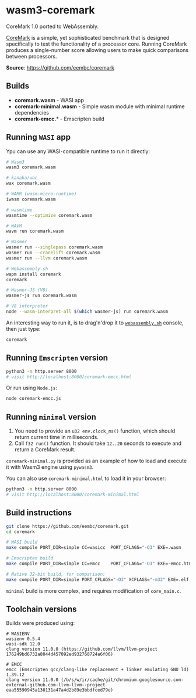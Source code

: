 # wasm3-coremark
CoreMark 1.0 ported to WebAssembly.

[CoreMark](https://www.eembc.org/coremark) is a simple, yet sophisticated benchmark that is designed specifically to test the functionality of a processor core. Running CoreMark produces a single-number score allowing users to make quick comparisons between processors.

**Source**: https://github.com/eembc/coremark

## Builds

- **coremark.wasm** - WASI app
- **coremark-minimal.wasm** - Simple wasm module with minimal runtime dependencies
- **coremark-emcc.*** - Emscripten build

## Running `WASI` app

Ypu can use any WASI-compatible runtime to run it directly:
```sh
# Wasm3
wasm3 coremark.wasm

# kanaka/wac
wax coremark.wasm

# WAMR (wasm-micro-runtime)
iwasm coremark.wasm

# wasmtime
wasmtime --optimize coremark.wasm

# WAVM
wavm run coremark.wasm

# Wasmer
wasmer run --singlepass coremark.wasm
wasmer run --cranelift coremark.wasm
wasmer run --llvm coremark.wasm

# Webassembly.sh
wapm install coremark
coremark

# Wasmer-JS (V8)
wasmer-js run coremark.wasm

# V8 interpreter
node --wasm-interpret-all $(which wasmer-js) run coremark.wasm
```

An interesting way to run it, is to drag'n'drop it to [`webassembly.sh`](https://webassembly.sh/) console, then just type:
```sh
coremark
```

## Running `Emscripten` version
```sh
python3 -m http.server 8000
# visit http://localhost:8000/coremark-emcc.html
```
Or run using `Node.js`:
```sh
node coremark-emcc.js
```

## Running `minimal` version

1. You need to provide an `u32 env.clock_ms()` function, which should return current time in milliseconds.
2. Call `f32 run()` function. It should take `12..20` seconds to execute and return a CoreMark result.

`coremark-minimal.py` is provided as an example of how to load and execute it with Wasm3 engine using `pywasm3`.

You can also use `coremark-minimal.html` to load it in your browser:
```sh
python3 -m http.server 8000
# visit http://localhost:8000/coremark-minimal.html
```

## Build instructions

```sh
git clone https://github.com/eembc/coremark.git
cd coremark

# WASI build
make compile PORT_DIR=simple CC=wasicc  PORT_CFLAGS="-O3" EXE=.wasm

# Emscripten build
make compile PORT_DIR=simple CC=emcc    PORT_CFLAGS="-O3" EXE=-emcc.html

# Native 32-bit build, for comparison:
make compile PORT_DIR=simple PORT_CFLAGS="-O3" XCFLAGS="-m32" EXE=.elf
```

`minimal` build is more complex, and requires modification of `core_main.c`.

## Toolchain versions

Builds were produced using:
```log
# WASIENV
wasienv 0.5.4
wasi-sdk 12.0
clang version 11.0.0 (https://github.com/llvm/llvm-project 176249bd6732a8044d457092ed932768724a6f06)

# EMCC
emcc (Emscripten gcc/clang-like replacement + linker emulating GNU ld) 1.39.12
clang version 11.0.0 (/b/s/w/ir/cache/git/chromium.googlesource.com-external-github.com-llvm-llvm--project eaa55590945a130131a47a4d2b89e3bbdfced79e)
```
